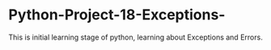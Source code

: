 # Python-Project-18-Exceptions-
This is initial learning stage of python, learning about Exceptions and Errors.

